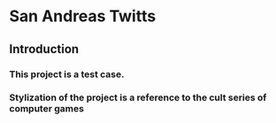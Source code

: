 # San Andreas Twitts
## Introduction
### This project is a test case.
### Stylization of the project is a reference to the cult series of computer games
